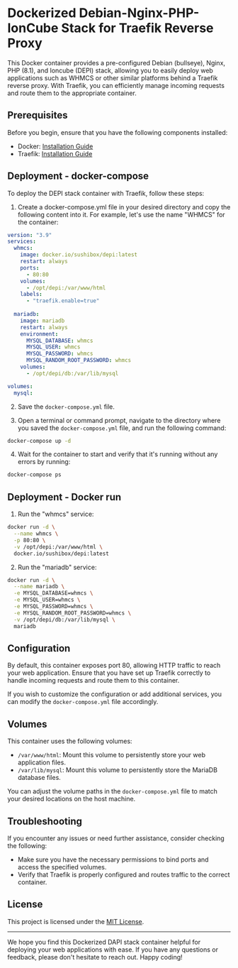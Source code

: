# Dockerized Debian-Nginx-PHP-IonCube Stack for Traefik Reverse Proxy

This Docker container provides a pre-configured Debian (bullseye), Nginx, PHP (8.1), and Ioncube (DEPI) stack, allowing you to easily deploy web applications such as WHMCS or other similar platforms behind a Traefik reverse proxy. With Traefik, you can efficiently manage incoming requests and route them to the appropriate container.

## Prerequisites

Before you begin, ensure that you have the following components installed:

- Docker: [Installation Guide](https://docs.docker.com/get-docker/)
- Traefik: [Installation Guide](https://doc.traefik.io/traefik/)

## Deployment - docker-compose

To deploy the DEPI stack container with Traefik, follow these steps:

1. Create a docker-compose.yml file in your desired directory and copy the following content into it. For example, let's use the name "WHMCS" for the container:

```yaml
version: "3.9"
services:
  whmcs:
    image: docker.io/sushibox/depi:latest
    restart: always
    ports:
      - 80:80
    volumes:
      - /opt/depi:/var/www/html
    labels:
      - "traefik.enable=true"
      
  mariadb:
    image: mariadb
    restart: always
    environment:
      MYSQL_DATABASE: whmcs
      MYSQL_USER: whmcs
      MYSQL_PASSWORD: whmcs
      MYSQL_RANDOM_ROOT_PASSWORD: whmcs
    volumes:
      - /opt/depi/db:/var/lib/mysql

volumes:
  mysql:
```

2. Save the `docker-compose.yml` file.

3. Open a terminal or command prompt, navigate to the directory where you saved the `docker-compose.yml` file, and run the following command:

```bash
docker-compose up -d
```

4. Wait for the container to start and verify that it's running without any errors by running:

```bash
docker-compose ps
```

## Deployment - Docker run

1. Run the "whmcs" service:

```bash
docker run -d \
  --name whmcs \
  -p 80:80 \
  -v /opt/depi:/var/www/html \
  docker.io/sushibox/depi:latest
```

2. Run the "mariadb" service:

```bash
docker run -d \
  --name mariadb \
  -e MYSQL_DATABASE=whmcs \
  -e MYSQL_USER=whmcs \
  -e MYSQL_PASSWORD=whmcs \
  -e MYSQL_RANDOM_ROOT_PASSWORD=whmcs \
  -v /opt/depi/db:/var/lib/mysql \
  mariadb
```

## Configuration

By default, this container exposes port 80, allowing HTTP traffic to reach your web application. Ensure that you have set up Traefik correctly to handle incoming requests and route them to this container.

If you wish to customize the configuration or add additional services, you can modify the `docker-compose.yml` file accordingly.

## Volumes

This container uses the following volumes:

- `/var/www/html`: Mount this volume to persistently store your web application files.
- `/var/lib/mysql`: Mount this volume to persistently store the MariaDB database files.

You can adjust the volume paths in the `docker-compose.yml` file to match your desired locations on the host machine.

## Troubleshooting

If you encounter any issues or need further assistance, consider checking the following:

- Make sure you have the necessary permissions to bind ports and access the specified volumes.
- Verify that Traefik is properly configured and routes traffic to the correct container.

## License

This project is licensed under the [MIT License](LICENSE).

---

We hope you find this Dockerized DAPI stack container helpful for deploying your web applications with ease. If you have any questions or feedback, please don't hesitate to reach out. Happy coding!
